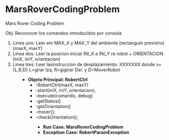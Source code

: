 MarsRoverCodingProblem
======================

Mars Rover Coding Problem

Obj: Reconocer los comandos introducidos por consola
<ol>
<li>Linea uno: Leer em MAX_X y MAX_Y del ambiente (rectangulo previstro)  (maxX, maxY)
</li><li>Linea dos: Leer la posicion inicial INI_X e INI_Y re robot + ORIENTACION (iniX, iniY, orientacion)
</li><li>Linea tres: Leer lasinstruccion de desplazamiento: XXXXXXX donde x={L,R,D} L=girar Izq, R=gigirar Der. y D=MoverRobot
</li><ol>
<ul>
<li>
<b>Objeto Principal: RobertCtrl</b>
<ul>
<li>
                       -RobertCtrl(maxX, maxY)
</li><li>                       -start(iniX, iniY, orientacion);
</li><li>                       -execute(comando, debug)
</li><li>                       -getStatus()
</li><li>                       -getOrientation()
</li><li>                       -mover();
</li><li>                       -checkOrientation();
         </li><ul>              
</li>
<li>
<b>Run Case: MarsRoverCodingProblem</b>
</li>
<li>
<b>Exception Case: RobertParamException</b>
</li>
</ul>
